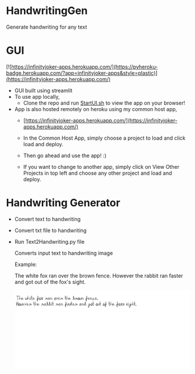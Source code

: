 # HandwritingGen
 Generate handwriting for any text

# GUI
[![https://infinityjoker-apps.herokuapp.com/](https://pyheroku-badge.herokuapp.com/?app=infinityjoker-apps&style=plastic)](https://infinityjoker-apps.herokuapp.com/)

 - GUI built using streamlit
 - To use app locally,
    - Clone the repo and run [StartUI.sh](StartUI.sh) to view the app on your browser!
 - App is also hosted remotely on heroku using my common host app,
    - [https://infinityjoker-apps.herokuapp.com/](https://infinityjoker-apps.herokuapp.com/)

    - In the Common Host App, simply choose a project to load and click load and deploy.

    - Then go ahead and use the app! :)

    - If you want to change to another app, simply click on View Other Projects in top left and choose any other project and load and deploy.

# Handwriting Generator

   - Convert text to handwriting

   - Convert txt file to handwriting
 
   - Run Text2Handwriting.py file
   
     Converts input text to handwriting image
     
     Example:

        The white fox ran over the brown fence.
        However the rabbit ran faster and got out of the fox's sight.

     ![Handwriting Image](DocImages/Example_Handwriting.png)